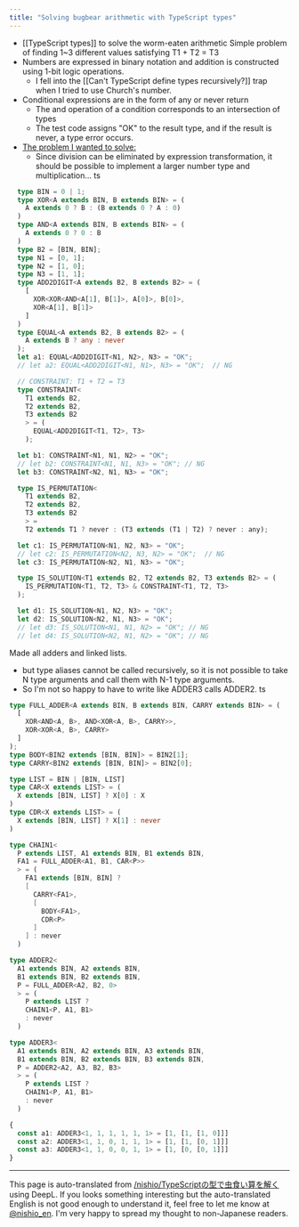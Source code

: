 ```yaml
---
title: "Solving bugbear arithmetic with TypeScript types"
---
```


- [[TypeScript types]] to solve the worm-eaten arithmetic
Simple problem of finding 1~3 different values satisfying T1 + T2 = T3
- Numbers are expressed in binary notation and addition is constructed using 1-bit logic operations.
    - I fell into the [[Can't TypeScript define types recursively?]] trap when I tried to use Church's number.
- Conditional expressions are in the form of any or never return
    - The and operation of a condition corresponds to an intersection of types
    - The test code assigns "OK" to the result type, and if the result is never, a type error occurs.
- [The problem I wanted to solve:](https://twitter.com/keisei_otsuka/status/1223841916405440512?s=21)
    - Since division can be eliminated by expression transformation, it should be possible to implement a larger number type and multiplication...
ts

```typescript
  type BIN = 0 | 1;
  type XOR<A extends BIN, B extends BIN> = (
    A extends 0 ? B : (B extends 0 ? A : 0)
  )
  type AND<A extends BIN, B extends BIN> = (
    A extends 0 ? 0 : B
  )
  type B2 = [BIN, BIN];
  type N1 = [0, 1];
  type N2 = [1, 0];
  type N3 = [1, 1];
  type ADD2DIGIT<A extends B2, B extends B2> = (
    [
      XOR<XOR<AND<A[1], B[1]>, A[0]>, B[0]>,
      XOR<A[1], B[1]>
    ]
  )
  type EQUAL<A extends B2, B extends B2> = (
    A extends B ? any : never
  );
  let a1: EQUAL<ADD2DIGIT<N1, N2>, N3> = "OK";
  // let a2: EQUAL<ADD2DIGIT<N1, N1>, N3> = "OK";  // NG

  // CONSTRAINT: T1 + T2 = T3
  type CONSTRAINT<
    T1 extends B2,
    T2 extends B2,
    T3 extends B2
    > = (
      EQUAL<ADD2DIGIT<T1, T2>, T3>
    );

  let b1: CONSTRAINT<N1, N1, N2> = "OK";
  // let b2: CONSTRAINT<N1, N1, N3> = "OK"; // NG
  let b3: CONSTRAINT<N2, N1, N3> = "OK";

  type IS_PERMUTATION<
    T1 extends B2,
    T2 extends B2,
    T3 extends B2
    > =
    T2 extends T1 ? never : (T3 extends (T1 | T2) ? never : any);

  let c1: IS_PERMUTATION<N1, N2, N3> = "OK";
  // let c2: IS_PERMUTATION<N2, N3, N2> = "OK";  // NG
  let c3: IS_PERMUTATION<N2, N1, N3> = "OK";

  type IS_SOLUTION<T1 extends B2, T2 extends B2, T3 extends B2> = (
    IS_PERMUTATION<T1, T2, T3> & CONSTRAINT<T1, T2, T3>
  );

  let d1: IS_SOLUTION<N1, N2, N3> = "OK";
  let d2: IS_SOLUTION<N2, N1, N3> = "OK";
  // let d3: IS_SOLUTION<N1, N1, N2> = "OK"; // NG
  // let d4: IS_SOLUTION<N2, N1, N2> = "OK"; // NG
```


Made all adders and linked lists.
- but type aliases cannot be called recursively, so it is not possible to take N type arguments and call them with N-1 type arguments.
- So I'm not so happy to have to write like ADDER3 calls ADDER2.
ts

```typescript
type FULL_ADDER<A extends BIN, B extends BIN, CARRY extends BIN> = (
  [
    XOR<AND<A, B>, AND<XOR<A, B>, CARRY>>,
    XOR<XOR<A, B>, CARRY>
  ]
);
type BODY<BIN2 extends [BIN, BIN]> = BIN2[1];
type CARRY<BIN2 extends [BIN, BIN]> = BIN2[0];

type LIST = BIN | [BIN, LIST]
type CAR<X extends LIST> = (
  X extends [BIN, LIST] ? X[0] : X
)
type CDR<X extends LIST> = (
  X extends [BIN, LIST] ? X[1] : never
)

type CHAIN1<
  P extends LIST, A1 extends BIN, B1 extends BIN,
  FA1 = FULL_ADDER<A1, B1, CAR<P>>
  > = (
    FA1 extends [BIN, BIN] ?
    [
      CARRY<FA1>,
      [
        BODY<FA1>,
        CDR<P>
      ]
    ] : never
  )

type ADDER2<
  A1 extends BIN, A2 extends BIN,
  B1 extends BIN, B2 extends BIN,
  P = FULL_ADDER<A2, B2, 0>
  > = (
    P extends LIST ?
    CHAIN1<P, A1, B1>
    : never
  )

type ADDER3<
  A1 extends BIN, A2 extends BIN, A3 extends BIN,
  B1 extends BIN, B2 extends BIN, B3 extends BIN,
  P = ADDER2<A2, A3, B2, B3>
  > = (
    P extends LIST ?
    CHAIN1<P, A1, B1>
    : never
  )

{
  const a1: ADDER3<1, 1, 1, 1, 1, 1> = [1, [1, [1, 0]]]
  const a2: ADDER3<1, 1, 0, 1, 1, 1> = [1, [1, [0, 1]]]
  const a3: ADDER3<1, 1, 0, 0, 1, 1> = [1, [0, [0, 1]]]
}
```


---
This page is auto-translated from [/nishio/TypeScriptの型で虫食い算を解く](https://scrapbox.io/nishio/TypeScriptの型で虫食い算を解く) using DeepL. If you looks something interesting but the auto-translated English is not good enough to understand it, feel free to let me know at [@nishio_en](https://twitter.com/nishio_en). I'm very happy to spread my thought to non-Japanese readers.